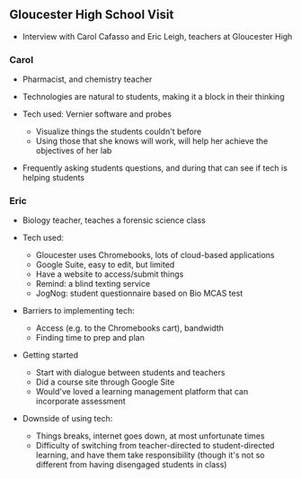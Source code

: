 ## Gloucester High School Visit

- Interview with Carol Cafasso and Eric Leigh, teachers at Gloucester High

### Carol

- Pharmacist, and chemistry teacher

- Technologies are natural to students, making it a block in their thinking

- Tech used: Vernier software and probes
    - Visualize things the students couldn't before
    - Using those that she knows will work, will help her achieve the
      objectives of her lab

- Frequently asking students questions, and during that can see if tech is
  helping students

### Eric

- Biology teacher, teaches a forensic science class

- Tech used:
    - Gloucester uses Chromebooks, lots of cloud-based applications
    - Google Suite, easy to edit, but limited
    - Have a website to access/submit things
    - Remind: a blind texting service
    - JogNog: student questionnaire based on Bio MCAS test

- Barriers to implementing tech:
    - Access (e.g. to the Chromebooks cart), bandwidth
    - Finding time to prep and plan

- Getting started
    - Start with dialogue between students and teachers
    - Did a course site through Google Site
    - Would've loved a learning management platform that can incorporate
      assessment

- Downside of using tech:
    - Things breaks, internet goes down, at most unfortunate times
    - Difficulty of switching from teacher-directed to student-directed
      learning, and have them take responsibility (though it's not so different
      from having disengaged students in class)


